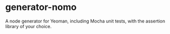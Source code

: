 generator-nomo
==============

A node generator for Yeoman, including Mocha unit tests, with the assertion library of your choice.
